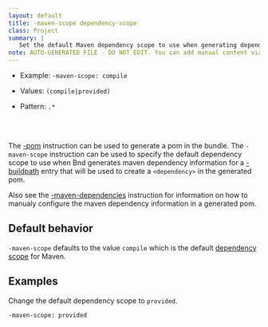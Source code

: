 ```yaml
---
layout: default
title: -maven-scope dependency-scope
class: Project
summary: |
   Set the default Maven dependency scope to use when generating dependency information in the generated pom
note: AUTO-GENERATED FILE - DO NOT EDIT. You can add manual content via same filename in ext folder. 
---
```


- Example: `-maven-scope: compile`

- Values: `(compile|provided)`

- Pattern: `.*`

<!-- Manual content from: ext/maven_scope.md --><br /><br />

The [-pom] instruction can be used to generate a pom in the bundle.  The `-maven-scope` instruction can be used to specify the default dependency scope to use when Bnd generates maven dependency information for a [-buildpath] entry that will be used to create a `<dependency>` in the generated pom.

Also see the [-maven-dependencies] instruction for information on how to manualy configure the maven dependency information in a generated pom.

## Default behavior

`-maven-scope` defaults to the value `compile` which is the default [dependency scope] for Maven.

## Examples

Change the default dependency scope to `provided`.

    -maven-scope: provided

[-pom]: pom.html
[-buildpath]: buildpath.html
[-maven-dependencies]: maven-dependencies.html
[dependency scope]: https://maven.apache.org/guides/introduction/introduction-to-dependency-mechanism.html#Dependency_Scope
